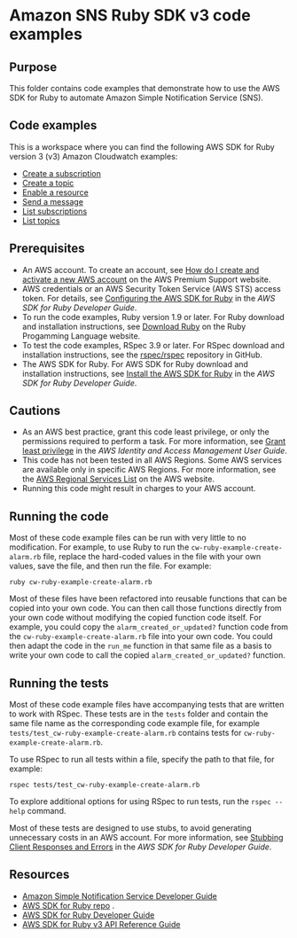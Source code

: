 # Amazon SNS Ruby SDK v3 code examples

## Purpose
This folder contains code examples that demonstrate how to use the AWS SDK for Ruby to automate Amazon Simple Notification Service (SNS).


## Code examples
This is a workspace where you can find the following AWS SDK for Ruby version 3 (v3) Amazon Cloudwatch examples:

- [Create a subscription](./sns-ruby-example-create-subscription.rb)
- [Create a topic](./sns-ruby-example-create-topic.rb)
- [Enable a resource](./sns-ruby-example-enable-resource.rb)
- [Send a message](./sns-ruby-example-send-message.rb)
- [List subscriptions](./sns-ruby-example-show-subscriptions.rb)
- [List topics](./sns-ruby-example-show-topics.rb)


## Prerequisites

- An AWS account. To create an account, see [How do I create and activate a new AWS account](https://aws.amazon.com/premiumsupport/knowledge-center/create-and-activate-aws-account/) on the AWS Premium Support website.
- AWS credentials or an AWS Security Token Service (AWS STS) access token. For details, see 
  [Configuring the AWS SDK for Ruby](https://docs.aws.amazon.com/sdk-for-ruby/v3/developer-guide/setup-config.html) in the 
  *AWS SDK for Ruby Developer Guide*.
- To run the code examples, Ruby version 1.9 or later. For Ruby download and installation instructions, see 
  [Download Ruby](https://www.ruby-lang.org/en/downloads/) on the Ruby Progamming Language website.
- To test the code examples, RSpec 3.9 or later. For RSpec download and installation instructions, see the [rspec/rspec](https://github.com/rspec/rspec) repository in GitHub.
- The AWS SDK for Ruby. For AWS SDK for Ruby download and installation instructions, see 
  [Install the AWS SDK for Ruby](https://docs.aws.amazon.com/sdk-for-ruby/v3/developer-guide/setup-install.html) in the 
  *AWS SDK for Ruby Developer Guide*.

## Cautions

- As an AWS best practice, grant this code least privilege, or only the 
  permissions required to perform a task. For more information, see 
  [Grant least privilege](https://docs.aws.amazon.com/IAM/latest/UserGuide/best-practices.html#grant-least-privilege) 
  in the *AWS Identity and Access Management User Guide*.
- This code has not been tested in all AWS Regions. Some AWS services are 
  available only in specific AWS Regions. For more information, see the 
  [AWS Regional Services List](https://aws.amazon.com/about-aws/global-infrastructure/regional-product-services/)
  on the AWS website.
- Running this code might result in charges to your AWS account.

## Running the code

Most of these code example files can be run with very little to no modification. For example, to use Ruby to run the `cw-ruby-example-create-alarm.rb` file, replace the hard-coded values in the file with your own values, save the file, and then run the file. For example:

```
ruby cw-ruby-example-create-alarm.rb
```

Most of these files have been refactored into reusable functions that can be copied into your own code. You can then call those functions directly from your own code without modifying the copied function code itself. For example, you could copy the `alarm_created_or_updated?` function code from the `cw-ruby-example-create-alarm.rb` file into your own code. You could then adapt the code in the `run_me` function in that same file as a basis to write your own code to call the copied `alarm_created_or_updated?` function.

## Running the tests

Most of these code example files have accompanying tests that are written to work with RSpec. These tests are in the `tests` folder and contain the same file name as the corresponding code example file, for example `tests/test_cw-ruby-example-create-alarm.rb` contains tests for `cw-ruby-example-create-alarm.rb`.

To use RSpec to run all tests within a file, specify the path to that file, for example:

```
rspec tests/test_cw-ruby-example-create-alarm.rb
```

To explore additional options for using RSpec to run tests, run the `rspec --help` command. 

Most of these tests are designed to use stubs, to avoid generating unnecessary costs in an AWS account. For more information, see [Stubbing Client Responses and Errors](https://docs.aws.amazon.com/sdk-for-ruby/v3/developer-guide/stubbing.html) in the *AWS SDK for Ruby Developer Guide*.



## Resources
- [Amazon Simple Notification Service Developer Guide](https://docs.aws.amazon.com/sns/latest/dg/welcome.html)
- [AWS SDK for Ruby repo](https://github.com/aws/aws-sdk-ruby) . 
- [AWS SDK for Ruby Developer Guide](https://docs.aws.amazon.com/sdk-for-ruby/v3/developer-guide/welcome.html)
- [AWS SDK for Ruby v3 API Reference Guide](https://docs.aws.amazon.com/sdk-for-ruby/v3/api/) 

